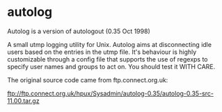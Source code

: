 autolog
=======

Autolog is a version of autologout (0.35 Oct 1998)

A small utmp logging utility for Unix. Autolog aims at disconnecting idle users
based on the entries in the utmp file. It's behaviour is highly customizable
through a config file that supports the use of regexps to specify user names
and groups to act on. You should test it WITH CARE.

The original source code came from ftp.connect.org.uk:

ftp://ftp.connect.org.uk/hpux/Sysadmin/autolog-0.35/autolog-0.35-src-11.00.tar.gz

